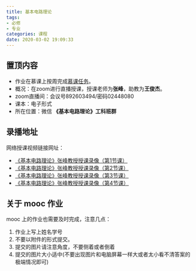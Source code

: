```yaml
---
title: 基本电路理论
tags: 
- 必修
- 专业
categories: 课程
date: 2020-03-02 19:09:33
---
```


## 置顶内容

- 作业在慕课上按周完成[慕课任务](https://www.cnmooc.org/portal/course/72/14823.mooc)。
- 概况：在zoom进行直播授课，授课老师为**张峰**，助教为**王俊杰**。
- zoom直播间：会议号892603494/密码02448080
- 课本：电子形式
- 所在位置：微信 **《基本电路理论》工科班群**

<!--more-->

## 录播地址

网络授课视频链接网址：

- [《基本电路理论》张峰教授授课录像（第1节课）](https://v.sjtu.edu.cn/course/opencourseshare6976.html)
- [《基本电路理论》张峰教授授课录像（第2节课）](https://v.sjtu.edu.cn/course/opencourseshare6977.html)
- [《基本电路理论》张峰教授授课录像（第3节课）](https://v.sjtu.edu.cn/course/opencourseshare6978.html)
- [《基本电路理论》张峰教授授课录像（第4节课）](https://v.sjtu.edu.cn/course/opencourseshare6979.html)

## 关于 mooc 作业

mooc 上的作业也需要及时完成，注意几点：

1. 作业上写上姓名学号
2. 不要以附件的形式提交。
3. 提交的图片请注意角度，不要侧着或者倒着
4. 提交的图片大小适中(不要出现图片和电脑屏幕一样大或者太小看不清答案的极端情况即可)
